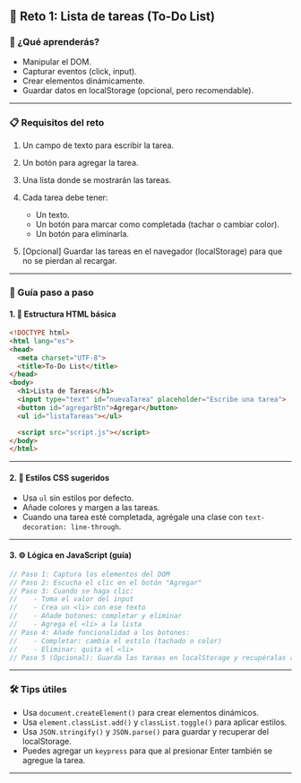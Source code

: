 
## 🎯 Reto 1: **Lista de tareas (To-Do List)**

### 🧠 ¿Qué aprenderás?

* Manipular el DOM.
* Capturar eventos (click, input).
* Crear elementos dinámicamente.
* Guardar datos en localStorage (opcional, pero recomendable).

---

### 📋 Requisitos del reto

1. Un campo de texto para escribir la tarea.
2. Un botón para agregar la tarea.
3. Una lista donde se mostrarán las tareas.
4. Cada tarea debe tener:

   * Un texto.
   * Un botón para marcar como completada (tachar o cambiar color).
   * Un botón para eliminarla.
5. \[Opcional] Guardar las tareas en el navegador (localStorage) para que no se pierdan al recargar.

---

### 🧭 Guía paso a paso

#### 1. 🧱 Estructura HTML básica

```html
<!DOCTYPE html>
<html lang="es">
<head>
  <meta charset="UTF-8">
  <title>To-Do List</title>
</head>
<body>
  <h1>Lista de Tareas</h1>
  <input type="text" id="nuevaTarea" placeholder="Escribe una tarea">
  <button id="agregarBtn">Agregar</button>
  <ul id="listaTareas"></ul>

  <script src="script.js"></script>
</body>
</html>
```

---

#### 2. 🎨 Estilos CSS sugeridos

* Usa `ul` sin estilos por defecto.
* Añade colores y margen a las tareas.
* Cuando una tarea esté completada, agrégale una clase con `text-decoration: line-through`.

---

#### 3. ⚙️ Lógica en JavaScript (guía)

```js
// Paso 1: Captura los elementos del DOM
// Paso 2: Escucha el clic en el botón "Agregar"
// Paso 3: Cuando se haga clic:
//    - Toma el valor del input
//    - Crea un <li> con ese texto
//    - Añade botones: completar y eliminar
//    - Agrega el <li> a la lista
// Paso 4: Añade funcionalidad a los botones:
//    - Completar: cambia el estilo (tachado o color)
//    - Eliminar: quita el <li>
// Paso 5 (Opcional): Guarda las tareas en localStorage y recupéralas al cargar la página.
```

---

### 🛠 Tips útiles

* Usa `document.createElement()` para crear elementos dinámicos.
* Usa `element.classList.add()` y `classList.toggle()` para aplicar estilos.
* Usa `JSON.stringify()` y `JSON.parse()` para guardar y recuperar del localStorage.
* Puedes agregar un `keypress` para que al presionar Enter también se agregue la tarea.

---
